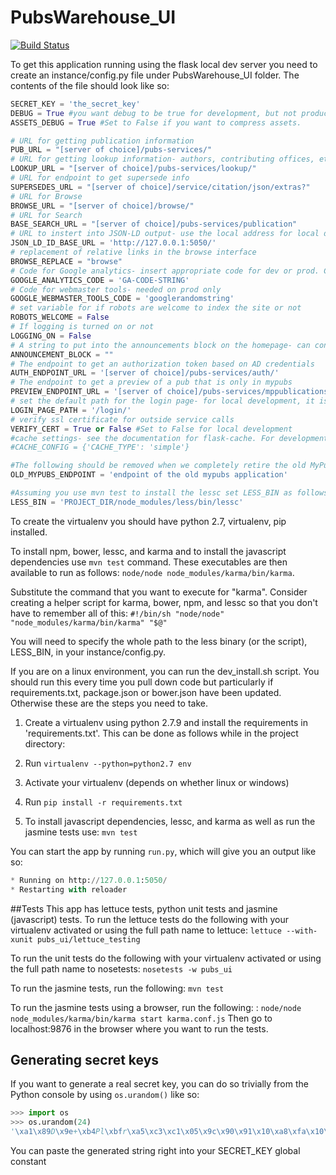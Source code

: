 PubsWarehouse_UI
================

[![Build Status](https://travis-ci.org/USGS-CIDA/PubsWarehouse_UI.svg?branch=master)](https://travis-ci.org/USGS-CIDA/PubsWarehouse_UI)

To get this application running using the flask local dev server you need to create an instance/config.py file
under PubsWarehouse_UI folder.  The contents of the file should look like so:

 ```python
 SECRET_KEY = 'the_secret_key'
 DEBUG = True #you want debug to be true for development, but not production
 ASSETS_DEBUG = True #Set to False if you want to compress assets.

 # URL for getting publication information
 PUB_URL = "[server of choice]/pubs-services/"
 # URL for getting lookup information- authors, contributing offices, etc
 LOOKUP_URL = "[server of choice]/pubs-services/lookup/"
 # URL for endpoint to get supersede info
 SUPERSEDES_URL = "[server of choice]/service/citation/json/extras?"
 # URL for Browse
 BROWSE_URL = "[server of choice]/browse/"
 # URL for Search
 BASE_SEARCH_URL = "[server of choice]/pubs-services/publication"
 # URL to instert into JSON-LD output- use the local address for local development
 JSON_LD_ID_BASE_URL = 'http://127.0.0.1:5050/'
 # replacement of relative links in the browse interface
 BROWSE_REPLACE = "browse"
 # Code for Google analytics- insert appropriate code for dev or prod. Can be left blank for local development
 GOOGLE_ANALYTICS_CODE = 'GA-CODE-STRING'
 # Code for webmaster tools- needed on prod only
 GOOGLE_WEBMASTER_TOOLS_CODE = 'googlerandomstring'
 # set variable for if robots are welcome to index the site or not 
 ROBOTS_WELCOME = False
 # If logging is turned on or not
 LOGGING_ON = False
 # A string to put into the announcements block on the homepage- can contain html
 ANNOUNCEMENT_BLOCK = ""
 # The endpoint to get an authorization token based on AD credentials
 AUTH_ENDPOINT_URL = '[server of choice]/pubs-services/auth/'
 # The endpoint to get a preview of a pub that is only in mypubs
 PREVIEW_ENDPOINT_URL = '[server of choice]/pubs-services/mppublications/'
 # set the default path for the login page- for local development, it is '/login/'
 LOGIN_PAGE_PATH = '/login/'
 # verify ssl certificate for outside service calls
 VERIFY_CERT = True or False #Set to False for local development
 #cache settings- see the documentation for flask-cache. For development, a cache type of simple works well with the development server.  redis is used on production
 #CACHE_CONFIG = {'CACHE_TYPE': 'simple'}
 
 #The following should be removed when we completely retire the old MyPubs Angular app.
 OLD_MYPUBS_ENDPOINT = 'endpoint of the old mypubs application'
 
 #Assuming you use mvn test to install the lessc set LESS_BIN as follows:
 LESS_BIN = 'PROJECT_DIR/node_modules/less/bin/lessc'
 ```
 
To create the virtualenv you should have python 2.7, virtualenv, pip installed. 

To install npm, bower, lessc, and karma  and to install the javascript dependencies use `mvn test` command. These executables are then available to run as follows:
`node/node node_modules/karma/bin/karma`.

Substitute the command that you want to execute for "karma". Consider creating a helper script for karma, bower, npm, and lessc
so that you don't have to remember all of this:
`
#!/bin/sh
"node/node" "node_modules/karma/bin/karma" "$@"
`

You will need to specify the whole path to the less binary (or the script), LESS_BIN, in your instance/config.py. 

If you are on a linux environment, you can run the dev_install.sh script. You should run this every time you pull down 
code but particularly if requirements.txt, package.json or bower.json have been updated. Otherwise these are the steps you need
to take.

1. Create a virtualenv using python 2.7.9 and install the requirements in 'requirements.txt'. This can be done as follows while in the project directory:
  1. Run `virtualenv --python=python2.7 env`
  2. Activate your virtualenv (depends on whether linux or windows)
  3. Run `pip install -r requirements.txt`

2. To install javascript dependencies, lessc, and karma as well as run the jasmine tests use: 
`mvn test`

You can start the app by running `run.py`, which will give you an output like so:

 ```python
 * Running on http://127.0.0.1:5050/
 * Restarting with reloader
 ```

##Tests
This app has lettuce tests, python unit tests and jasmine (javascript) tests. To run the lettuce tests do the following with your virtualenv activated or using the full path name to lettuce:
`lettuce --with-xunit pubs_ui/lettuce_testing`

To run the unit tests do the following with your virtualenv activated or using the full path name to nosetests:
`nosetests -w pubs_ui`

To run the jasmine tests, run the following:
`mvn test`

To run the jasmine tests using a browser, run the following: :
`node/node node_modules/karma/bin/karma start karma.conf.js` 
Then go to localhost:9876 in the browser where you want to run the tests.


## Generating secret keys
If you want to generate a real secret key, you can do so trivially from the Python console by using `os.urandom()` like so:

```python
>>> import os
>>> os.urandom(24)
'\xa1\x89D\x9e+\xb4Pl\xbfr\xa5\xc3\xc1\x05\x9c\x90\x91\x10\xa8\xfa\x10\xe7r\x9e'

```
You can paste the generated string right into your SECRET_KEY global constant